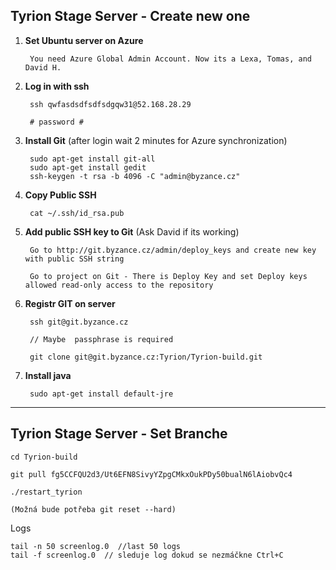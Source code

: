 
## Tyrion Stage Server - Create new one ## 

1) **Set Ubuntu server on Azure**

        You need Azure Global Admin Account. Now its a Lexa, Tomas, and David H. 
        
2) **Log in with ssh**
 
        ssh qwfasdsdfsdfsdgqw31@52.168.28.29
        
        # password #

3) **Install Git** (after login wait 2 minutes for Azure synchronization)

        sudo apt-get install git-all
        sudo apt-get install gedit
        ssh-keygen -t rsa -b 4096 -C "admin@byzance.cz"
        
4) **Copy Public SSH**         
   
        cat ~/.ssh/id_rsa.pub 
        
5) **Add public SSH key to Git** (Ask David if its working)
        
        Go to http://git.byzance.cz/admin/deploy_keys and create new key with public SSH string
   
        Go to project on Git - There is Deploy Key and set Deploy keys allowed read-only access to the repository
       
6) **Registr GIT on server**        
        
        ssh git@git.byzance.cz
  
        // Maybe  passphrase is required 
        
        git clone git@git.byzance.cz:Tyrion/Tyrion-build.git


7) **Install java**

        sudo apt-get install default-jre
        

--------



## Tyrion Stage Server - Set Branche ## 

    cd Tyrion-build
    
    git pull fg5CCFQU2d3/Ut6EFN8SivyYZpgCMkxOukPDy50bualN6lAiobvQc4
    
    ./restart_tyrion 
    
    (Možná bude potřeba git reset --hard) 

Logs    
    
    tail -n 50 screenlog.0  //last 50 logs
    tail -f screenlog.0  // sleduje log dokud se nezmáčkne Ctrl+C